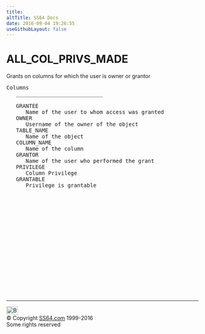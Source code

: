 ```yaml
---
title:
altTitle: SS64 Docs
date: 2016-09-04 19:26:55
useGithubLayout: false
---
```

<!-- #BeginLibraryItem "/Library/head_orad.lbi" --><!-- #EndLibraryItem --><h1>ALL_COL_PRIVS_MADE </h1><p> Grants on columns for which the user is owner or grantor </p> 
 
<pre>Columns
   ___________________________
 
   GRANTEE
      Name of the user to whom access was granted
   OWNER
      Username of the owner of the object
   TABLE_NAME
      Name of the object
   COLUMN_NAME
      Name of the column
   GRANTOR
      Name of the user who performed the grant
   PRIVILEGE
      Column Privilege
   GRANTABLE
      Privilege is grantable

</pre><!-- #BeginLibraryItem "/Library/foot_orad.lbi" --><p><script async="" src="//pagead2.googlesyndication.com/pagead/js/adsbygoogle.js"></script>
<!-- oracle-footer -->
<ins class="adsbygoogle" style="display:inline-block;width:300px;height:250px" data-ad-client="ca-pub-6140977852749469" data-ad-slot="4275490898"></ins>
<script>
(adsbygoogle = window.adsbygoogle || []).push({});
</script></p>
<hr>
<div id="bl" class="footer"><a href="#"><img src="../images/top.png" width="30" height="22" alt="Back to the Top"></a></div>
<div id="br" class="footer, tagline">© Copyright <a href="http://ss64.com/">SS64.com</a> 1999-2016<br>
Some rights reserved</div>
<!-- #EndLibraryItem -->

